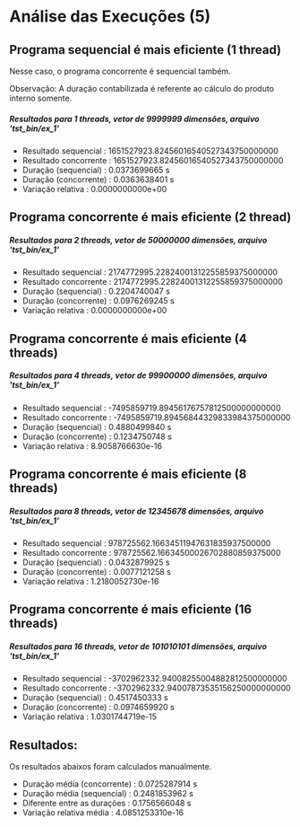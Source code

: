 # Análise das Execuções (5)

## Programa sequencial é mais eficiente (1 thread) 

Nesse caso, o programa concorrente é sequencial também.

Observação: A duração contabilizada é referente ao cálculo do produto interno somente.

##### Resultados para 1 threads, vetor de 9999999 dimensões, arquivo 'tst_bin/ex_1'

- Resultado sequencial  : 1651527923.82456016540527343750000000
- Resultado concorrente : 1651527923.82456016540527343750000000
- Duração (sequencial)  : 0.0373699665 s
- Duração (concorrente) : 0.0363638401 s
- Variação relativa     : 0.0000000000e+00

## Programa concorrente é mais eficiente (2 thread) 

##### Resultados para 2 threads, vetor de 50000000 dimensões, arquivo 'tst_bin/ex_1'

- Resultado sequencial  : 2174772995.22824001312255859375000000
- Resultado concorrente : 2174772995.22824001312255859375000000
- Duração (sequencial)  : 0.2204740047 s
- Duração (concorrente) : 0.0976269245 s
- Variação relativa     : 0.0000000000e+00

## Programa concorrente é mais eficiente (4 threads)

##### Resultados para 4 threads, vetor de 99900000 dimensões, arquivo 'tst_bin/ex_1'

- Resultado sequencial  : -7495859719.89456176757812500000000000
- Resultado concorrente : -7495859719.89456844329833984375000000
- Duração (sequencial)  : 0.4880499840 s
- Duração (concorrente) : 0.1234750748 s
- Variação relativa     : 8.9058766630e-16

## Programa concorrente é mais eficiente (8 threads)

##### Resultados para 8 threads, vetor de 12345678 dimensões, arquivo 'tst_bin/ex_1'

- Resultado sequencial  : 978725562.16634511947631835937500000
- Resultado concorrente : 978725562.16634500026702880859375000
- Duração (sequencial)  : 0.0432879925 s
- Duração (concorrente) : 0.0077121258 s
- Variação relativa     : 1.2180052730e-16

## Programa concorrente é mais eficiente (16 threads)

##### Resultados para 16 threads, vetor de 101010101 dimensões, arquivo 'tst_bin/ex_1'

- Resultado sequencial  : -3702962332.94008255004882812500000000
- Resultado concorrente : -3702962332.94007873535156250000000000
- Duração (sequencial)  : 0.4517450333 s
- Duração (concorrente) : 0.0974659920 s
- Variação relativa     : 1.0301744719e-15

## Resultados:

Os resultados abaixos foram calculados manualmente.

- Duração média (concorrente) : 0.0725287914 s
- Duração média (sequencial)  : 0.2481853962 s
- Diferente entre as durações : 0.1756566048 s
- Variação relativa média     : 4.0851253310e-16

